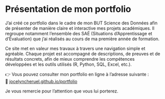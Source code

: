 # Présentation de mon portfolio

J’ai créé ce portfolio dans le cadre de mon BUT Science des Données afin de présenter de manière claire et interactive mes projets académiques. Il regroupe notamment l’ensemble des SAÉ (Situations d’Apprentissage et d’Évaluation) que j’ai réalisés au cours de ma première année de formation.

Ce site met en valeur mes travaux à travers une navigation simple et agréable. Chaque projet est accompagné de descriptions, de preuves et de résultats concrets, afin de mieux comprendre les compétences développées et les outils utilisés (R, Python, SQL, Excel, etc.).

👉 Vous pouvez consulter mon portfolio en ligne à l’adresse suivante :  
🔗 [jocelyncheruel.github.io/portfolio](https://jocelyncheruel.github.io/portfolio)

Je vous remercie pour l’attention que vous lui porterez.